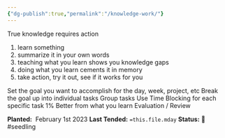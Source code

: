 ```yaml
---
{"dg-publish":true,"permalink":"/knowledge-work/"}
---
```



True knowledge requires action

1. learn something
2. summarize it in your own words
3. teaching what you learn shows you knowledge gaps
4. doing what you learn cements it in memory
5. take action, try it out, see if it works for you

Set the goal you want to accomplish for the day, week, project, etc
Break the goal up into individual tasks
Group tasks
Use Time Blocking for each specific task
1% Better from what you learn
Evaluation / Review

**Planted:**  February 1st 2023
**Last Tended:** `=this.file.mday`
**Status:** 🌱 #seedling 